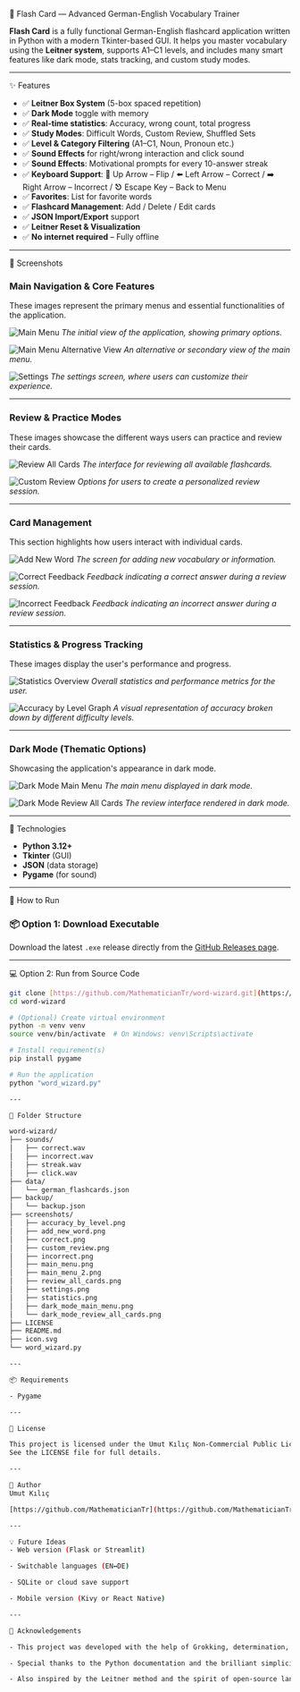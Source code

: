 🧠 Flash Card — Advanced German-English Vocabulary Trainer

**Flash Card** is a fully functional German-English flashcard application written in Python with a modern Tkinter-based GUI.
It helps you master vocabulary using the **Leitner system**, supports A1–C1 levels, and includes many smart features like dark mode, stats tracking, and custom study modes.

---

✨ Features

- ✅ **Leitner Box System** (5-box spaced repetition)
- ✅ **Dark Mode** toggle with memory
- ✅ **Real-time statistics**: Accuracy, wrong count, total progress
- ✅ **Study Modes**: Difficult Words, Custom Review, Shuffled Sets
- ✅ **Level & Category Filtering** (A1–C1, Noun, Pronoun etc.)
- ✅ **Sound Effects** for right/wrong interaction and click sound
- ✅ **Sound Effects**: Motivational prompts for every 10-answer streak
- ✅ **Keyboard Support**: 🔼 Up Arrow – Flip / ⬅️ Left Arrow – Correct / ➡️ Right Arrow – Incorrect / **⎋** Escape Key – Back to Menu
- ✅ **Favorites**: List for favorite words
- ✅ **Flashcard Management**: Add / Delete / Edit cards
- ✅ **JSON Import/Export** support
- ✅ **Leitner Reset & Visualization**
- ✅ **No internet required** – Fully offline

---

📸 Screenshots

### Main Navigation & Core Features
These images represent the primary menus and essential functionalities of the application.

![Main Menu](./screenshots/main_menu.png)
*The initial view of the application, showing primary options.*

![Main Menu Alternative View](./screenshots/main_menu_2.png)
*An alternative or secondary view of the main menu.*

![Settings](./screenshots/settings.png)
*The settings screen, where users can customize their experience.*

---

### Review & Practice Modes
These images showcase the different ways users can practice and review their cards.

![Review All Cards](./screenshots/review_all_cards.png)
*The interface for reviewing all available flashcards.*

![Custom Review](./screenshots/custom_review.png)
*Options for users to create a personalized review session.*

---

### Card Management
This section highlights how users interact with individual cards.

![Add New Word](./screenshots/add_new_word.png)
*The screen for adding new vocabulary or information.*

![Correct Feedback](./screenshots/correct.png)
*Feedback indicating a correct answer during a review session.*

![Incorrect Feedback](./screenshots/incorrect.png)
*Feedback indicating an incorrect answer during a review session.*

---

### Statistics & Progress Tracking
These images display the user's performance and progress.

![Statistics Overview](./screenshots/statistics.png)
*Overall statistics and performance metrics for the user.*

![Accuracy by Level Graph](./screenshots/accuracy_by_level.png)
*A visual representation of accuracy broken down by different difficulty levels.*

---

### Dark Mode (Thematic Options)
Showcasing the application's appearance in dark mode.

![Dark Mode Main Menu](./screenshots/dark_mode_main_menu.png)
*The main menu displayed in dark mode.*

![Dark Mode Review All Cards](./screenshots/dark_mode_review_all_cards.png)
*The review interface rendered in dark mode.*

---

🧩 Technologies

- **Python 3.12+**
- **Tkinter** (GUI)
- **JSON** (data storage)
- **Pygame** (for sound)

---

🚀 How to Run

### 📦 Option 1: Download Executable

Download the latest `.exe` release directly from the [GitHub Releases page](https://github.com/MathematicianTr/word-wizard/releases).

---

💻 Option 2: Run from Source Code

```bash
git clone [https://github.com/MathematicianTr/word-wizard.git](https://github.com/MathematicianTr/word-wizard.git)
cd word-wizard

# (Optional) Create virtual environment
python -m venv venv
source venv/bin/activate  # On Windows: venv\Scripts\activate

# Install requirement(s)
pip install pygame

# Run the application
python "word_wizard.py"

---

📂 Folder Structure

word-wizard/
├── sounds/
│   ├── correct.wav
│   ├── incorrect.wav
│   ├── streak.wav
│   ├── click.wav
├── data/
│   └── german_flashcards.json
├── backup/
│   └── backup.json
├── screenshots/
│   ├── accuracy_by_level.png
│   ├── add_new_word.png
│   ├── correct.png
│   ├── custom_review.png
│   ├── incorrect.png
│   ├── main_menu.png
│   ├── main_menu_2.png
│   ├── review_all_cards.png
│   ├── settings.png
│   ├── statistics.png
│   ├── dark_mode_main_menu.png
│   └── dark_mode_review_all_cards.png
├── LICENSE
├── README.md
├── icon.svg
└── word_wizard.py

---

📦 Requirements

- Pygame

---

📄 License

This project is licensed under the Umut Kılıç Non-Commercial Public License (UK-NCPL) 1.0.  
See the LICENSE file for full details.

---

👤 Author
Umut Kılıç

[https://github.com/MathematicianTr](https://github.com/MathematicianTr)

---

💡 Future Ideas
- Web version (Flask or Streamlit)

- Switchable languages (EN↔DE)

- SQLite or cloud save support

- Mobile version (Kivy or React Native)

---

🙌 Acknowledgements

- This project was developed with the help of Grokking, determination, and countless cups of tea.

- Special thanks to the Python documentation and the brilliant simplicity of Tkinter.

- Also inspired by the Leitner method and the spirit of open-source language learning.